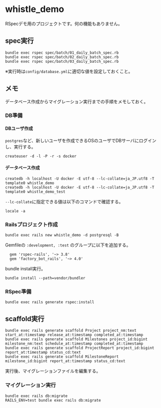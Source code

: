 # whistle_demo

RSpecデモ用のプロジェクトです。何の機能もありません。

## spec実行

```
bundle exec rspec spec/batch/01_daily_batch_spec.rb
bundle exec rspec spec/batch/02_daily_batch_spec.rb
bundle exec rspec spec/batch/03_daily_batch_spec.rb
```

※実行時は`config/database.yml`に適切な値を設定しておくこと。

## メモ

データベース作成からマイグレーション実行までの手順をメモしておく。

### DB準備

#### DBユーザ作成

`postgres`など、新しいユーザを作成できるOSのユーザでDBサーバにログインし、実行する。

```
createuser -d -l -P -r -s docker
```

#### データベース作成

```
createdb -h localhost -U docker -E utf-8 --lc-collate=ja_JP.utf8 -T template0 whistle_demo
createdb -h localhost -U docker -E utf-8 --lc-collate=ja_JP.utf8 -T template0 whistle_demo_test
```

`--lc-collate`に指定できる値は以下のコマンドで確認する。

```
locale -a
```

### Railsプロジェクト作成

```
bundle exec rails new whistle_demo -d postgresql -B
```

Gemfileの `:development, :test` のグループに以下を追加する。

```
  gem 'rspec-rails', '~> 3.8'
  gem 'factory_bot_rails', '~> 4.0'
```

bundle install実行。

```
bundle install --path=vendor/bundler
```

### RSpec準備

```
bundle exec rails generate rspec:install
```

## scaffold実行

```
bundle exec rails generate scaffold Project project_nm:text start_at:timestamp release_at:timestamp completed_at:timestamp
bundle exec rails generate scaffold Milestones project_id:bigint milestone_nm:text schedule_at:timestamp completed_at:timestamp
bundle exec rails generate scaffold ProjectReport project_id:bigint report_at:timestamp status_cd:text
bundle exec rails generate scaffold MilestoneReport milestone_id:bigint report_at:timestamp status_cd:text
```

実行後、マイグレーションファイルを編集する。

### マイグレーション実行

```
bundle exec rails db:migrate
RAILS_ENV=test bundle exec rails db:migrate
```
